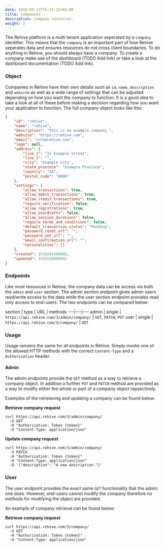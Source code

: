 ```yaml
---
date: 2018-09-17T15:21:22+02:00
title: Companies
description: Company resources.
weight: 2
---
```


The Rehive platform is a multi tenant application seperated by a `company` identifier. This means that the `company` is an important part of how Rehive seperates data and ensures resources do not cross client boundaries. To do anything in Rehive, you should always have a company. To create a company make use of the dashboard (TODO Add link) or take a look at the dashboard documentation (TODO Add link).

### Object

Companies in Rehive have their own details such as `id`, `name`, `description` and `website` as well as a wide range of settings that can be adjusted depending on how you want the company to function. It is a good idea to take a look at all of these before making a decision regarding how you want your application to function. The full company object looks like this:

```json
{
    "id": "rehive",
    "name": "rehive",
    "description": "This is an example company.",
    "website": "https://rehive.com",
    "email": "info@rehive.com",
    "logo": null,
    "address": {
        "line_1": "22 Example Street",
        "line_2": "",
        "city": "Example City",
        "state_province": "Example Province",
        "country": "ZA",
        "postal_code": "8000"
    },
    "settings": {
        "allow_transactions": true,
        "allow_debit_transactions": true,
        "allow_credit_transactions": true,
        "require_verification": false,
        "allow_registrations": true,
        "allow_overdrafts": false,
        "allow_session_durations": false,
        "require_terms_and_conditions": false,
        "default_transaction_status": "Pending",
        "password_reset_url": "",
        "password_set_url": "",
        "email_confirmation_url": "",
        "nationalities": []
    },
    "created": 1516281408895,
    "updated": 1535536086941
}
```

### Endpoints

Like most resources in Rehive, the company data can be access via both the `admin` and `user` section. The admin section endpoint gives admin users read/write access to the data while the user section endpoint provides read only access to end-users. The two endpoints can be compared below:

section | type | URL | methods
---|---|---
admin | single | `https://api.rehive.com/3/admin/company/` | `GET`, `PATCH`, `PUT`
user | single | `https://api.rehive.com/3/company/` | `GET`

### Usage

Usage remains the same for all endpoints in Rehive. Simply invoke one of the allowed HTTP methods with the correct `Content-Type` and a `Authorization` header.

#### Admin

The admin endpoints provide the `GET` method as a way to retrieve a company object. In addition a further `PUT` and `PATCH` method are provided as a way to modify either the whole or part of a company object repsectively.

Examples of the retreieving and updating a company can be found below:

**Retrieve company request**

```shell
curl https://api.rehive.com/3/admin/company/
  -X GET
  -H "Authorization: Token {token}"
  -H "Content-Type: application/json"
```

**Update company request**

```shell
curl https://api.rehive.com/3/admin/company/
  -X PATCH
  -H "Authorization: Token {token}"
  -H "Content-Type: application/json"
  -D '{"description": "A new description."}'
```

### User

The user endpoint provides the exact same `GET` functionality that the admin one does. However, end-users cannot modify the company therefore no methods for modifying the object are provided.

An example of company retrieval can be found below:

**Retrieve company request**

```shell
curl https://api.rehive.com/3/company/
  -X GET
  -H "Authorization: Token {token}"
  -H "Content-Type: application/json"
```
